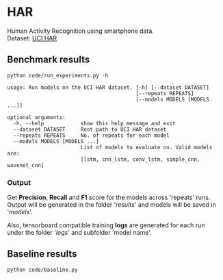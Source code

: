 # HAR
Human Activity Recognition using smartphone data.  
Dataset: [UCI HAR](https://archive.ics.uci.edu/ml/datasets/human+activity+recognition+using+smartphones)

## Benchmark results
```
python code/run_experiments.py -h
```
```
usage: Run models on the UCI HAR dataset. [-h] [--dataset DATASET]
                                          [--repeats REPEATS]
                                          [--models MODELS [MODELS ...]]

optional arguments:
  -h, --help            show this help message and exit
  --dataset DATASET     Root path to UCI HAR dataset
  --repeats REPEATS     No. of repeats for each model
  --models MODELS [MODELS ...]
                        List of models to evaluate on. Valid models are:
                        [lstm, cnn_lstm, conv_lstm, simple_cnn, wavenet_cnn]
```

### Output
Get **Precision**, **Recall** and **F1** score for the models across 'repeats' runs.  
Output will be generated in the folder '*results*' and models will be saved in '*models*'.

Also, tensorboard compatible training **logs** are generated for each run under the folder '*logs*' and subfolder 'model name'.

## Baseline results
```
python code/baseline.py
```

